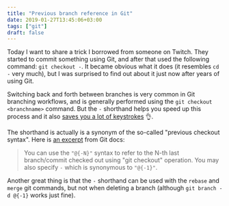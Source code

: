 ```yaml
---
title: "Previous branch reference in Git"
date: 2019-01-27T13:45:06+03:00
tags: ["git"]
draft: false
---
```

Today I want to share a trick I borrowed from someone on Twitch. They started to commit something using Git, and after that used the following command: `git checkout -`. It became obvious what it does (it resembles `cd -` very much), but I was surprised to find out about it just now after years of using Git.

Switching back and forth between branches is very common in Git branching workflows, and is generally performed using the `git checkout <branchname>` command. But the `-` shorthand helps you speed up this process and it also [saves you a lot of keystrokes](https://www.youtube.com/watch?v=D_KtIHEGrmc) 👌.

The shorthand is actually is a synonym of the so-called "previous checkout syntax". Here is [an excerpt](https://git-scm.com/docs/git-checkout#git-checkout-ltbranchgt) from Git docs:

> You can use the `"@{-N}"` syntax to refer to the N-th last branch/commit checked out using "git checkout" operation. You may also specify `-` which is synonymous to `"@{-1}"`.

Another great thing is that the `-` shorthand can be used with the `rebase` and `merge` git commands, but not when deleting a branch (although `git branch -d @{-1}` works just fine).
